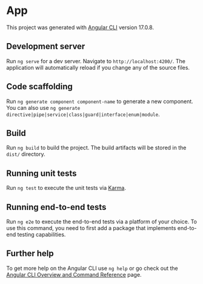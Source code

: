 # App

This project was generated with [Angular CLI](https://github.com/angular/angular-cli) version 17.0.8.

## Development server

Run `ng serve` for a dev server. Navigate to `http://localhost:4200/`. The application will automatically reload if you change any of the source files.

## Code scaffolding

Run `ng generate component component-name` to generate a new component. You can also use `ng generate directive|pipe|service|class|guard|interface|enum|module`.

## Build

Run `ng build` to build the project. The build artifacts will be stored in the `dist/` directory.

## Running unit tests

Run `ng test` to execute the unit tests via [Karma](https://karma-runner.github.io).

## Running end-to-end tests

Run `ng e2e` to execute the end-to-end tests via a platform of your choice. To use this command, you need to first add a package that implements end-to-end testing capabilities.

## Further help

To get more help on the Angular CLI use `ng help` or go check out the [Angular CLI Overview and Command Reference](https://angular.io/cli) page.



<!-- events are in round brackets -->
<!-- attributes are with or without square brackets -->
<!-- variable from .ts file will use [] -->
<!-- @Input() parent values that can be send that can pass -->
<!-- life cycle hooks, constructor runs first followed by ngOnInit() that calls the component -->

<!-- To Do: -->
<!-- create new component, app-biodata.component.ts , name, email, age -->
<!-- data binding: comes from the ts file -->

<!-- Add a botton called Save, bind the event and name, email, age that is changed started with the 2a -->
<!-- name is variable default: "Komal" -->
<!-- When user clicks on the Save button, on this event, add and two characters before name: "--Komal" -->

<!-- this.name=`--${this.name}`; -->

<!-- implement a new form that includes more values about 6 -->
<!-- should include input. dropdown, and text area, radio button** -->
<!-- implement data on load, when form loads, no default value -->
<!-- life cycle ngInit when form loads. need to use set method, not patch -->
<!-- set default value on the ngInit when page first loads -->
<!-- add button to clear form -->
<!-- when user submits, it should check for valid, if not valid, show message/alert -->